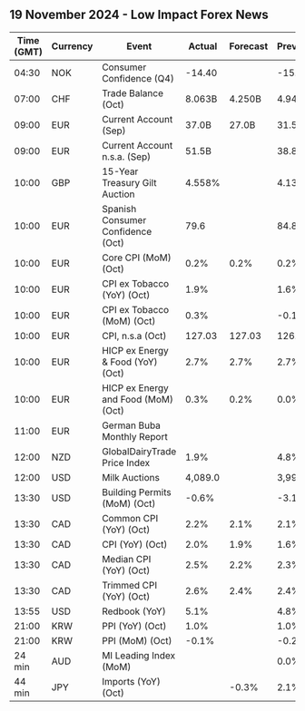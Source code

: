 ## 19 November 2024 - Low Impact Forex News

| Time (GMT) | Currency | Event | Actual | Forecast | Previous |
|------|----------|-------|--------|----------|----------|
| 04:30 | NOK | Consumer Confidence (Q4) | -14.40 |  | -15.20 |
| 07:00 | CHF | Trade Balance (Oct) | 8.063B | 4.250B | 4.942B |
| 09:00 | EUR | Current Account (Sep) | 37.0B | 27.0B | 31.5B |
| 09:00 | EUR | Current Account n.s.a. (Sep) | 51.5B |  | 38.8B |
| 10:00 | GBP | 15-Year Treasury Gilt Auction | 4.558% |  | 4.131% |
| 10:00 | EUR | Spanish Consumer Confidence (Oct) | 79.6 |  | 84.8 |
| 10:00 | EUR | Core CPI (MoM) (Oct) | 0.2% | 0.2% | 0.2% |
| 10:00 | EUR | CPI ex Tobacco (YoY) (Oct) | 1.9% |  | 1.6% |
| 10:00 | EUR | CPI ex Tobacco (MoM) (Oct) | 0.3% |  | -0.1% |
| 10:00 | EUR | CPI, n.s.a (Oct) | 127.03 | 127.03 | 126.60 |
| 10:00 | EUR | HICP ex Energy & Food (YoY) (Oct) | 2.7% | 2.7% | 2.7% |
| 10:00 | EUR | HICP ex Energy and Food (MoM) (Oct) | 0.3% | 0.2% | 0.0% |
| 11:00 | EUR | German Buba Monthly Report |  |  |  |
| 12:00 | NZD | GlobalDairyTrade Price Index | 1.9% |  | 4.8% |
| 12:00 | USD | Milk Auctions | 4,089.0 |  | 3,997.0 |
| 13:30 | USD | Building Permits (MoM) (Oct) | -0.6% |  | -3.1% |
| 13:30 | CAD | Common CPI (YoY) (Oct) | 2.2% | 2.1% | 2.1% |
| 13:30 | CAD | CPI (YoY) (Oct) | 2.0% | 1.9% | 1.6% |
| 13:30 | CAD | Median CPI (YoY) (Oct) | 2.5% | 2.2% | 2.3% |
| 13:30 | CAD | Trimmed CPI (YoY) (Oct) | 2.6% | 2.4% | 2.4% |
| 13:55 | USD | Redbook (YoY) | 5.1% |  | 4.8% |
| 21:00 | KRW | PPI (YoY) (Oct) | 1.0% |  | 1.0% |
| 21:00 | KRW | PPI (MoM) (Oct) | -0.1% |  | -0.2% |
| 24 min | AUD | MI Leading Index (MoM) |  |  | 0.0% |
| 44 min | JPY | Imports (YoY) (Oct) |  | -0.3% | 2.1% |
